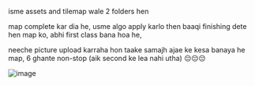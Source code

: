 isme assets and tilemap wale 2 folders hen

map complete kar dia he, usme algo apply karlo then baaqi finishing dete hen map ko, abhi first class bana hoa he, 


neeche picture upload karraha hon taake samajh ajae ke kesa banaya he map, 6 ghante non-stop (aik second ke lea nahi utha) 😔😔😔

![image](https://github.com/user-attachments/assets/342c3b3a-30c8-41dd-adcf-249e9303c5aa)
